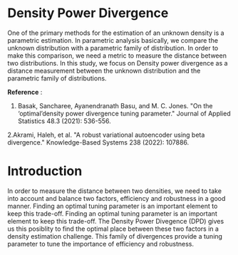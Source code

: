 Density Power Divergence
===============
One of the primary methods for the estimation of an unknown density is a parametric estimation. In parametric analysis basically, we compare the unknown distribution with a parametric family of distribution.
In order to make this comparison, we need a metric to measure the distance between two distributions. In this study, we focus on Density power divergence as a distance measurement between the unknown distribution and the parametric family of distributions. 


**Reference** : 
1. Basak, Sancharee, Ayanendranath Basu, and M. C. Jones. "On the ‘optimal’density power divergence tuning parameter." Journal of Applied Statistics 48.3 (2021): 536-556.

2.Akrami, Haleh, et al. "A robust variational autoencoder using beta divergence." Knowledge-Based Systems 238 (2022): 107886.


Introduction 
===============
In order to measure the distance between two densities, we need to take into account and balance two factors, efficiency and robustness in a good manner. Finding an optimal tuning parameter is an important element to keep this trade-off.
Finding an optimal tuning parameter is an important element to keep this trade-off. The Density Power Divegence (DPD) gives us this posiblity to find the optimal place between these two factors in a density estimation challenge.
This family of divergences provide a tuning parameter to tune the importance of efficiency and robustness. 

